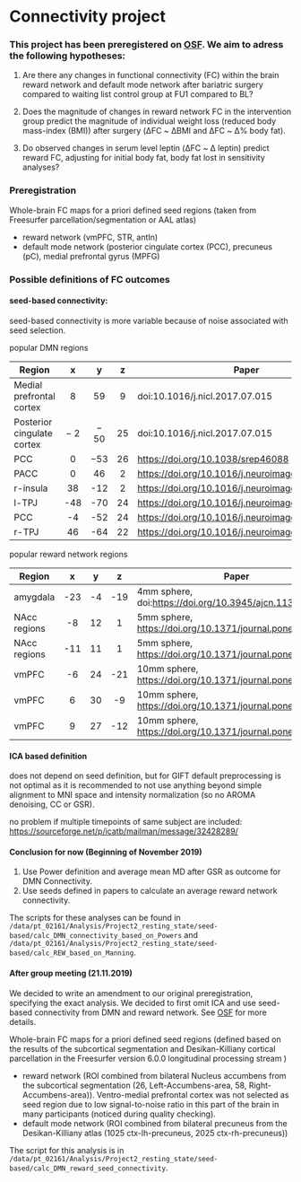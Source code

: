 # Connectivity project

### This project has been preregistered on [OSF](https://osf.io/f8tpn). We aim to adress the following hypotheses:

1. Are there any changes in functional connectivity (FC) within the brain reward network and default mode network after bariatric surgery compared to waiting list control group at FU1 compared to BL?

2.  Does the magnitude of changes in reward network FC in the intervention group predict the magnitude of individual weight loss (reduced body mass-index (BMI)) after surgery (ΔFC ~ ΔBMI and ΔFC ~ Δ% body fat).

3. Do observed changes in serum level leptin (ΔFC ~ Δ leptin) predict reward FC, adjusting for initial body fat, body fat lost in sensitivity analyses?


### Preregistration

Whole-brain FC maps for a priori defined seed regions (taken from Freesurfer parcellation/segmentation or AAL atlas)
- reward network (vmPFC, STR, antIn)
- default mode network (posterior cingulate cortex (PCC), precuneus (pC), medial prefrontal gyrus (MPFG)

### Possible definitions of FC outcomes

#### seed-based connectivity:
seed-based connectivity is more variable because of noise associated with seed selection.

popular DMN regions

| Region        |  x  |  y  |  z  | Paper|definition|
| ------------- |:---:|:---:|:---:|------|-----|
| Medial prefrontal cortex | 	8| 59 |9 |doi:10.1016/j.nicl.2017.07.015|rs|
|Posterior cingulate cortex|− 2|− 50|25|doi:10.1016/j.nicl.2017.07.015|rs|
|PCC|0|−53|26|https://doi.org/10.1038/srep46088|rs|
PACC|0|46|2|https://doi.org/10.1016/j.neuroimage.2011.05.028|tid|
r-insula|38|-12|2|https://doi.org/10.1016/j.neuroimage.2011.05.028|tid|
l-TPJ|-48|-70|24|https://doi.org/10.1016/j.neuroimage.2011.05.028|tid|
PCC|-4|-52|24|https://doi.org/10.1016/j.neuroimage.2011.05.028|tid|
r-TPJ|46|-64|22|https://doi.org/10.1016/j.neuroimage.2011.05.028|tid|

popular reward network regions

| Region        |  x  |  y  |  z  | Paper|definition|
| ------------- |:---:|:---:|:---:|------|-----|
|amygdala | 	-23| -4 |-19 |4mm sphere, doi:https://doi.org/10.3945/ajcn.113.080671|rs|
|NAcc regions|-8|12|1|5mm sphere,  https://doi.org/10.1371/journal.pone.0125286|rs|
|NAcc regions|-11|11|1|5mm sphere,  https://doi.org/10.1371/journal.pone.0125286|rs|
|vmPFC |-6|24|-21|10mm sphere,  https://doi.org/10.1371/journal.pone.0125286|rs|
|vmPFC |6|30|-9|10mm sphere,   https://doi.org/10.1371/journal.pone.0125286|rs|
|vmPFC |9|27|-12|10mm sphere,  https://doi.org/10.1371/journal.pone.0125286|rs|


#### ICA based definition

does not depend on seed definition, but for GIFT default preprocessing is not optimal as it is recommended to not use anything beyond simple alignment to MNI space and intensity normalization (so no AROMA denoising, CC or GSR).

no problem if multiple timepoints of same subject are included: https://sourceforge.net/p/icatb/mailman/message/32428289/


#### Conclusion for now (Beginning of November 2019)

1. Use Power definition and average mean MD after GSR as outcome for DMN Connectivity.
2. Use seeds defined in papers to calculate an average reward network connectivity.

The scripts for these analyses can be found in `/data/pt_02161/Analysis/Project2_resting_state/seed-based/calc_DMN_connectivity_based_on_Powers` and `/data/pt_02161/Analysis/Project2_resting_state/seed-based/calc_REW_based_on_Manning`.

#### After group meeting (21.11.2019)

We decided to write an amendment to our original preregistration, specifying the exact analysis. We decided to first omit ICA and use seed-based connectivity from DMN and reward network. See [OSF](https://osf.io/59bh7/) for more details.




Whole-brain FC maps for a priori defined seed regions
(defined based on the results of the subcortical segmentation and Desikan-Killiany cortical parcellation in the Freesurfer version 6.0.0 longitudinal processing stream )

- reward network
(ROI combined from bilateral Nucleus accumbens from the subcortical
segmentation (26, Left-Accumbens-area, 58, Right-Accumbens-area)). Ventro-medial
prefrontal cortex was not selected as seed region due to low signal-to-noise ratio in this part
of the brain in many participants (noticed during quality checking).
- default mode network
(ROI combined from bilateral precuneus from the Desikan-Killiany
atlas (1025 ctx-lh-precuneus, 2025 ctx-rh-precuneus))

The script for this analysis is in `/data/pt_02161/Analysis/Project2_resting_state/seed-based/calc_DMN_reward_seed_connectivity`.
